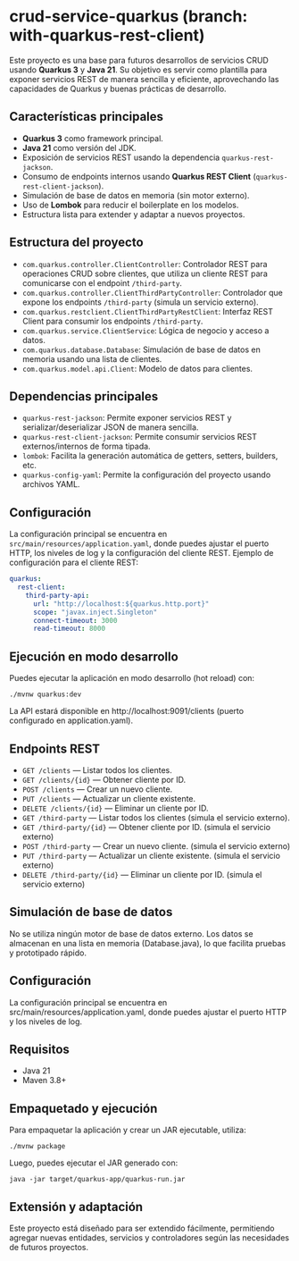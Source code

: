 # crud-service-quarkus (branch: with-quarkus-rest-client)

Este proyecto es una base para futuros desarrollos de servicios CRUD usando **Quarkus 3** y **Java 21**. Su objetivo es servir como plantilla para exponer servicios REST de manera sencilla y eficiente, aprovechando las capacidades de Quarkus y buenas prácticas de desarrollo.

## Características principales

- **Quarkus 3** como framework principal.
- **Java 21** como versión del JDK.
- Exposición de servicios REST usando la dependencia `quarkus-rest-jackson`.
- Consumo de endpoints internos usando **Quarkus REST Client** (`quarkus-rest-client-jackson`).
- Simulación de base de datos en memoria (sin motor externo).
- Uso de **Lombok** para reducir el boilerplate en los modelos.
- Estructura lista para extender y adaptar a nuevos proyectos.

## Estructura del proyecto

- `com.quarkus.controller.ClientController`: Controlador REST para operaciones CRUD sobre clientes, que utiliza un cliente REST para comunicarse con el endpoint `/third-party`.
- `com.quarkus.controller.ClientThirdPartyController`: Controlador que expone los endpoints `/third-party` (simula un servicio externo).
- `com.quarkus.restclient.ClientThirdPartyRestClient`: Interfaz REST Client para consumir los endpoints `/third-party`.
- `com.quarkus.service.ClientService`: Lógica de negocio y acceso a datos.
- `com.quarkus.database.Database`: Simulación de base de datos en memoria usando una lista de clientes.
- `com.quarkus.model.api.Client`: Modelo de datos para clientes.

## Dependencias principales

- `quarkus-rest-jackson`: Permite exponer servicios REST y serializar/deserializar JSON de manera sencilla.
- `quarkus-rest-client-jackson`: Permite consumir servicios REST externos/internos de forma tipada.
- `lombok`: Facilita la generación automática de getters, setters, builders, etc.
- `quarkus-config-yaml`: Permite la configuración del proyecto usando archivos YAML.

## Configuración

La configuración principal se encuentra en `src/main/resources/application.yaml`, donde puedes ajustar el puerto HTTP, los niveles de log y la configuración del cliente REST. Ejemplo de configuración para el cliente REST:

```yaml
quarkus:
  rest-client:
    third-party-api:
      url: "http://localhost:${quarkus.http.port}"
      scope: "javax.inject.Singleton"
      connect-timeout: 3000
      read-timeout: 8000
```
## Ejecución en modo desarrollo

Puedes ejecutar la aplicación en modo desarrollo (hot reload) con:

```shell
./mvnw quarkus:dev
```
La API estará disponible en http://localhost:9091/clients (puerto configurado en application.yaml).

## Endpoints REST
- `GET /clients` — Listar todos los clientes.
- `GET /clients/{id}` — Obtener cliente por ID.
- `POST /clients` — Crear un nuevo cliente.
- `PUT /clients` — Actualizar un cliente existente.
- `DELETE /clients/{id}` — Eliminar un cliente por ID.
- `GET /third-party` — Listar todos los clientes (simula el servicio externo). 
- `GET /third-party/{id}` — Obtener cliente por ID. (simula el servicio externo)
- `POST /third-party` — Crear un nuevo cliente. (simula el servicio externo)
- `PUT /third-party` — Actualizar un cliente existente. (simula el servicio externo)
- `DELETE /third-party/{id}` — Eliminar un cliente por ID. (simula el servicio externo)
  
## Simulación de base de datos
  No se utiliza ningún motor de base de datos externo. Los datos se almacenan en una lista en memoria (Database.java), lo que facilita pruebas y prototipado rápido.

## Configuración
La configuración principal se encuentra en src/main/resources/application.yaml, donde puedes ajustar el puerto HTTP y los niveles de log.

## Requisitos
- Java 21
- Maven 3.8+

## Empaquetado y ejecución
Para empaquetar la aplicación y crear un JAR ejecutable, utiliza:

```shell
./mvnw package
```

Luego, puedes ejecutar el JAR generado con:

```shell
java -jar target/quarkus-app/quarkus-run.jar
```

## Extensión y adaptación

Este proyecto está diseñado para ser extendido fácilmente, permitiendo agregar nuevas entidades, servicios y controladores según las necesidades de futuros proyectos.